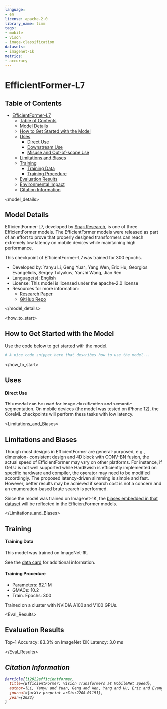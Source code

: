 ```yaml
---
language:
- en
license: apache-2.0
library_name: timm
tags:
- mobile
- vison
- image-classification
datasets:
- imagenet-1k
metrics:
- accuracy
---
```


# EfficientFormer-L7

## Table of Contents
- [EfficientFormer-L7](#-model_id--defaultmymodelname-true)
  - [Table of Contents](#table-of-contents)
  - [Model Details](#model-details)
  - [How to Get Started with the Model](#how-to-get-started-with-the-model)
  - [Uses](#uses)
      - [Direct Use](#direct-use)
      - [Downstream Use](#downstream-use)
      - [Misuse and Out-of-scope Use](#misuse-and-out-of-scope-use)
  - [Limitations and Biases](#limitations-and-biases)
  - [Training](#training)
      - [Training Data](#training-data)
      - [Training Procedure](#training-procedure)
  - [Evaluation Results](#evaluation-results)
  - [Environmental Impact](#environmental-impact)
  - [Citation Information](#citation-information)


<model_details>

## Model Details

<!-- Give an overview of your model, the relevant research paper, who trained it, etc.  -->

EfficientFormer-L7, developed by [Snap Research](https://github.com/snap-research), is one of three EfficientFormer models. The EfficientFormer models were released as part of  an effort to prove that properly designed transformers can reach extremely low latency on mobile devices while maintaining high performance.

This checkpoint of EfficientFormer-L7 was trained for 300 epochs.

- Developed by: Yanyu Li, Geng Yuan, Yang Wen, Eric Hu, Georgios Evangelidis, Sergey Tulyakov, Yanzhi Wang, Jian Ren
- Language(s): English
- License: This model is licensed under the apache-2.0 license
- Resources for more information:
  - [Research Paper](https://arxiv.org/abs/2206.01191)
  - [GitHub Repo](https://github.com/snap-research/EfficientFormer/)

</model_details>

<how_to_start>

## How to Get Started with the Model 

Use the code below to get started with the model.

```python
# A nice code snippet here that describes how to use the model...
```
</how_to_start>

<uses>

## Uses

#### Direct Use

This model can be used for image classification and semantic segmentation. On mobile devices (the model was tested on iPhone 12), the CoreML checkpoints will perform these tasks with low latency.

<Limitations_and_Biases>

## Limitations and Biases

Though most designs in EfficientFormer are general-purposed, e.g., dimension- consistent design and 4D block with CONV-BN fusion, the actual speed of EfficientFormer may vary on other platforms. For instance, if GeLU is not well supported while HardSwish is efficiently implemented on specific hardware and compiler, the operator may need to be modified accordingly. The proposed latency-driven slimming is simple and fast. However, better results may be achieved if search cost is not a concern and an enumeration-based brute search is performed.

Since the model was trained on Imagenet-1K, the [biases embedded in that dataset](https://huggingface.co/datasets/imagenet-1k#considerations-for-using-the-data) will be reflected in the EfficientFormer models.

</Limitations_and_Biases>

<Training>

## Training

#### Training Data

This model was trained on ImageNet-1K.
 
See the [data card](https://huggingface.co/datasets/imagenet-1k) for additional information.

#### Training Procedure

* Parameters: 82.1 M
* GMACs: 10.2
* Train. Epochs: 300

Trained on a cluster with NVIDIA A100 and V100 GPUs.

</Training>

<Eval_Results>

## Evaluation Results

Top-1 Accuracy: 83.3% on ImageNet 10K
Latency: 3.0 ms

</Eval_Results>

<Cite>

## Citation Information

```bibtex
@article{li2022efficientformer,
  title={EfficientFormer: Vision Transformers at MobileNet Speed},
  author={Li, Yanyu and Yuan, Geng and Wen, Yang and Hu, Eric and Evangelidis, Georgios and Tulyakov, Sergey and Wang, Yanzhi and Ren, Jian},
  journal={arXiv preprint arXiv:2206.01191},
  year={2022}
}
```
</Cite>